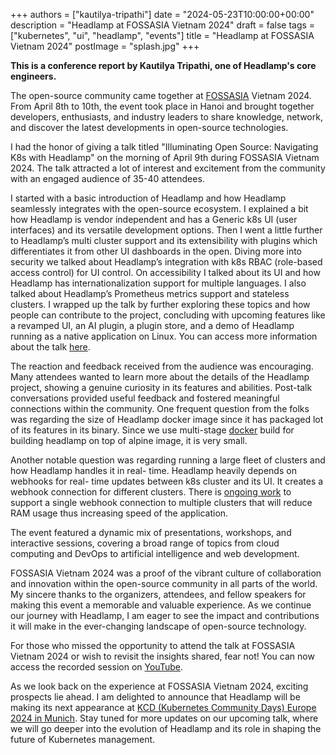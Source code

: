 +++
authors = ["kautilya-tripathi"]
date = "2024-05-23T10:00:00+00:00"
description = "Headlamp at FOSSASIA Vietnam 2024"
draft = false
tags = ["kubernetes", "ui", "headlamp", "events"]
title = "Headlamp at FOSSASIA Vietnam 2024"
postImage = "splash.jpg"
+++

**This is a conference report by Kautilya Tripathi, one of Headlamp's core engineers.**

The open-source community came together at [FOSSASIA](https://fossasia.org/) Vietnam 2024. From April 8th to 10th, the event took place in Hanoi and brought together developers, enthusiasts, and industry leaders to share knowledge, network, and discover the latest developments in open-source technologies.

I had the honor of giving a talk titled "Illuminating Open Source: Navigating K8s with Headlamp" on the morning of April 9th during FOSSASIA Vietnam 2024. The talk attracted a lot of interest and excitement from the community with an engaged audience of 35-40 attendees.

I started with a basic introduction of Headlamp and how Headlamp seamlessly integrates with the open-source ecosystem. I explained a bit how Headlamp is vendor independent and has a Generic k8s UI (user interfaces) and its versatile development options. Then I went a little further to Headlamp’s multi cluster support and its extensibility with plugins which differentiates it from other UI dashboards in the open. Diving more into security we talked about Headlamp’s integration with k8s RBAC (role-based access control) for UI control. On accessibility I talked about its UI and how Headlamp has internationalization support for multiple languages. I also talked about Headlamp’s Prometheus metrics support and stateless clusters. I wrapped up the talk by further exploring these topics and how people can contribute to the project, concluding with upcoming features like a revamped UI, an AI plugin, a plugin store, and a demo of Headlamp running as a native application on Linux.
You can access more information about the talk [here](https://eventyay.com/e/55d2a466/session/9010).

The reaction and feedback received from the audience was encouraging. Many attendees wanted to learn more about the details of the Headlamp project, showing a genuine curiosity in its features and abilities. Post-talk conversations provided useful feedback and fostered meaningful connections within the community. One frequent question from the folks was regarding the size of Headlamp docker image since it has packaged lot of its features in its binary. Since we use multi-stage [docker](https://github.com/headlamp-k8s/headlamp/blob/main/Dockerfile) build for building headlamp on top of alpine image, it is very small.

Another notable question was regarding running a large fleet of clusters and how Headlamp handles it in real- time. Headlamp heavily depends on webhooks for real- time updates between k8s cluster and its UI. It creates a webhook connection for different clusters. There is [ongoing work](https://github.com/headlamp-k8s/headlamp/issues/1802) to support a single webhook connection to multiple clusters that will reduce RAM usage thus increasing speed of the application.

The event featured a dynamic mix of presentations, workshops, and interactive sessions, covering a broad range of topics from cloud computing and DevOps to artificial intelligence and web development.

FOSSASIA Vietnam 2024 was a proof of the vibrant culture of collaboration and innovation within the open-source community in all parts of the world. My sincere thanks to the organizers, attendees, and fellow speakers for making this event a memorable and valuable experience. As we continue our journey with Headlamp, I am eager to see the impact and contributions it will make in the ever-changing landscape of open-source technology.

For those who missed the opportunity to attend the talk at FOSSASIA Vietnam 2024 or wish to revisit the insights shared, fear not! You can now access the recorded session on [YouTube](https://youtu.be/o69Dzrs_Vq8?t=1933).

As we look back on the experience at FOSSASIA Vietnam 2024, exciting prospects lie ahead. I am delighted to announce that Headlamp will be making its next appearance at [KCD (Kubernetes Community Days) Europe 2024 in Munich](https://www.kcdmunich.de/schedule/). Stay tuned for more updates on our upcoming talk, where we will go deeper into the evolution of Headlamp and its role in shaping the future of Kubernetes management.
